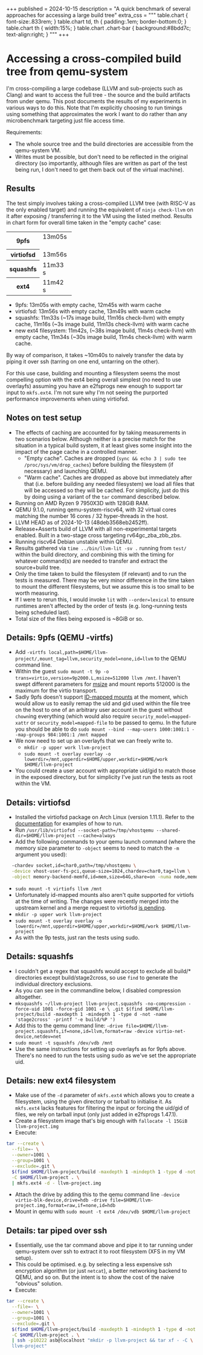 +++
published = 2024-10-15
description = "A quick benchmark of several approaches for accessing a large build tree"
extra_css = """
table.chart {
  font-size:.833rem;
}
table.chart td, th {
  padding:.1em;
  border-bottom:0;
}
table.chart th {
  width:15%;
}
table.chart .chart-bar {
  background:#8bdd7c;
  text-align:right;
}
"""
+++

# Accessing a cross-compiled build tree from qemu-system

I'm cross-compiling a large codebase (LLVM and sub-projects such as Clang) and
want to access the full tree - the source and the build artifacts from under
qemu. This post documents the results of my experiments in various ways to do
this. Note that I'm explicitly choosing to run timings using something that
approximates the work I want to do rather than any microbenchmark targeting
just file access time.

Requirements:
* The whole source tree and the build directories are accessible from the
  qemu-system VM.
* Writes must be possible, but don't need to be reflected in the original
  directory (so importantly, although files are written as part of the test
  being run, I don't need to get them back out of the virtual machine).

## Results

The test simply involves taking a cross-compiled LLVM tree (with RISC-V as the
only enabled target) and running the equivalent of `ninja check-llvm` on it
after exposing / transferring it to the VM using the listed method. Results in
chart form for overall time taken in the "empty cache" case:

<table class="chart">
  <tr>
    <th>9pfs</th><td><div class="chart-bar" style="width: 94%;">13m05s&nbsp;</div></td>
  </tr>
  <tr>
    <th>virtiofsd</th><td><div class="chart-bar" style="width: 100%;">13m56s&nbsp;</div></td>
  </tr>
  <tr>
    <th>squashfs</th><td><div class="chart-bar" style="width: 83%;">11m33s&nbsp;</div></td>
  </tr>
  <tr>
    <th>ext4</th><td><div class="chart-bar" style="width: 84%;">11m42s&nbsp;</div></td>
  </tr>
</table>

* 9pfs: 13m05s with empty cache, 12m45s with warm cache
* virtiofsd: 13m56s with empty cache, 13m49s with warm cache
* squashfs: 11m33s (~17s image build, 11m16s check-llvm) with empty cache,
  11m16s (~3s image build, 11m13s check-llvm) with warm cache
* new ext4 filesystem: 11m42s, (~38s image build, 11m4s check-llvm) with empty
  cache, 11m34s (~30s image build, 11m4s check-llvm) with warm cache.

By way of comparison, it takes ~10m40s to naively transfer the data by piping
it over ssh (tarring on one end, untarring on the other).

For this use case, building and mounting a filesystem seems the most
compelling option with the ext4 being overall simplest (no need to use
overlayfs) assuming you have an e2fsprogs new enough to support tar input to
`mkfs.ext4`. I'm not sure why I'm not seeing the purported performance
improvements when using virtiofsd.

## Notes on test setup

* The effects of caching are accounted for by taking measurements in two
  scenarios below. Although neither is a precise match for the situation in a
  typical build system, it at least gives some insight into the impact of the
  page cache in a controlled manner.
  * "Empty cache". Caches are dropped (`sync && echo 3 | sudo tee /proc/sys/vm/drop_caches`)
    before building the filesystem (if necessary) and launching QEMU.
  * "Warm cache". Caches are dropped as above but immediately after that (i.e.
    before building any needed filesystem) we load all files that will
    be accessed so they will be cached. For simplicity, just do this by doing
    using a variant of the `tar` command described below.
* Running on AMD Ryzen 9 7950X3D with 128GiB RAM.
* QEMU 9.1.0, running qemu-system-riscv64, with 32 virtual cores matching the
  number 16 cores / 32 hyper-threads in the host.
* LLVM HEAD as of 2024-10-13 (48deb3568eb2452ff).
* Release+Asserts build of LLVM with all non-experimental targets enabled.
  Built in a two-stage cross targeting rv64gc_zba_zbb_zbs.
* Running riscv64 Debian unstable within QEMU.
* Results gathered via `time ../bin/llvm-lit -sv .` running from 
  `test/` within the build directory, and combining this with the timing for
  whatever command(s) are needed to transfer and extract the source+build
  tree.
* Only the time taken to build the filesystem (if relevant) and to run the
  tests is measured. There may be very minor difference in the time taken to
  mount the different filesystems, but we assume this is too small to be worth
  measuring.
* If I were to rerun this, I would invoke `lit` with `--order=lexical` to
  ensure runtimes aren't affected by the order of tests (e.g. long-running
  tests being scheduled last).
* Total size of the files being exposed is ~8GiB or so.

## Details: 9pfs (QEMU -virtfs)

* Add `-virtfs
  local,path=$HOME/llvm-project/,mount_tag=llvm,security_model=none,id=llvm`
  to the QEMU command line.
* Within the guest `sudo mount -t 9p -o trans=virtio,version=9p2000.L,msize=512000 llvm /mnt`.
  I haven't swept different parameters for
  [msize](https://wiki.qemu.org/Documentation/9psetup#Performance_Considerations_(msize))
  and mount reports 512000 is the maximum for the virtio transport.
* Sadly 9pfs doesn't support [ID-mapped
  mounts](https://lpc.events/event/11/contributions/1086/attachments/926/1826/christian_brauner_idmapped_mounts.pdf)
  at the moment, which would allow us to easily remap the uid and gid used
  within the file tree on the host to one of an arbitrary user account in the
  guest without `chown`ing everything (which would also require
  `security_model=mapped-xattr` or `security_model=mapped-file` to be passed
  to qemu. In the future you should be able to do `sudo mount --bind
  --map-users 1000:1001:1 --map-groups 984:1001:1 /mnt mapped`
* We now need to set up an overlayfs that we can freely write to.
  * `mkdir -p upper work llvm-project`
  * `sudo mount -t overlay overlay -o lowerdir=/mnt,upperdir=$HOME/upper,workdir=$HOME/work $HOME/llvm-project`
* You could create a user account with appropriate uid/gid to match those in
  the exposed directory, but for simplicity I've just run the tests as root
  within the VM.

## Details: virtiofsd

* Installed the virtiofsd package on Arch Linux (version 1.11.1). Refer to the
  [documentation](https://gitlab.com/virtio-fs/virtiofsd#examples) for
  examples of how to run.
* Run `/usr/lib/virtiofsd --socket-path=/tmp/vhostqemu --shared-dir=$HOME/llvm-project --cache=always`
* Add the following commands to your qemu launch command (where the memory size
  parameter to `-object` seems to need to match the `-m` argument you used):
```sh
  -chardev socket,id=char0,path=/tmp/vhostqemu \
  -device vhost-user-fs-pci,queue-size=1024,chardev=char0,tag=llvm \
  -object memory-backend-memfd,id=mem,size=64G,share=on -numa node,memdev=mem
```
* `sudo mount -t virtiofs llvm /mnt`
* Unfortunately id-mapped mounts also aren't quite supported for virtiofs at
  the time of writing.  The changes were recently merged into the upstream
  kernel and a merge request to virtiofsd [is
  pending](https://gitlab.com/virtio-fs/virtiofsd/-/merge_requests/245).
* `mkdir -p upper work llvm-project`
* `sudo mount -t overlay overlay -o lowerdir=/mnt,upperdir=$HOME/upper,workdir=$HOME/work $HOME/llvm-project`
* As with the 9p tests, just ran the tests using sudo.

## Details: squashfs

* I couldn't get a regex that squashfs would accept to exclude all build/*
  directories except build/stage2cross, so use `find` to generate the
  individual directory exclusions.
* As you can see in the commandline below, I disabled compression altogether.
* `mksquashfs ~/llvm-project llvm-project.squashfs -no-compression -force-uid 1001 -force-gid 1001 -e \
  .git $(find $HOME/llvm-project/build -maxdepth 1 -mindepth 1 -type d -not -name 'stage2cross' -printf '-e build/%P ')`
* Add this to the qemu command line: `-drive
  file=$HOME/llvm-project.squashfs,if=none,id=llvm,format=raw -device
  virtio-net-device,netdev=net`
* `sudo mount -t squashfs /dev/vdb /mnt`
* Use the same instructions for setting up overlayfs as for 9pfs above.
  There's no need to run the tests using sudo as we've set the appropriate
  uid.

## Details: new ext4 filesystem

* Make use of the `-d` parameter of `mkfs.ext4` which allows you to create a
  filesystem, using the given directory or tarball to initialise it. As
  `mkfs.ext4` lacks features for filtering the input or forcing the uid/gid of
  files, we rely on tarball input (only just added in e2fsprogs 1.47.1).
* Create a filesystem image that's big enough with `fallocate -l 15GiB
  llvm-project.img`
* Execute:
```sh
tar --create \
  --file=- \
  --owner=1001 \
  --group=1001 \
  --exclude=.git \
  $(find $HOME/llvm-project/build -maxdepth 1 -mindepth 1 -type d -not -name 'stage2cross' -printf '--exclude=build/%P ') \
  -C $HOME/llvm-project . \
  | mkfs.ext4 -d - llvm-project.img
```
* Attach the drive by adding this to the qemu command line `-device
  virtio-blk-device,drive=hdb -drive
  file=$HOME/llvm-project.img,format=raw,if=none,id=hdb`
* Mount in qemu with `sudo mount -t ext4 /dev/vdb $HOME/llvm-project`

## Details: tar piped over ssh

* Essentially, use the tar command above and pipe it to tar running under
  qemu-system over ssh to extract it to root filesystem (XFS in my VM setup).
* This could be optimised. e.g. by selecting a less expensive ssh encryption
  algorithm (or just `netcat`), a better networking backend to QEMU, and so
  on. But the intent is to show the cost of the naive "obvious" solution.
* Execute:
```sh
tar --create \
  --file=- \
  --owner=1001 \
  --group=1001 \
  --exclude=.git \
  $(find $HOME/llvm-project/build -maxdepth 1 -mindepth 1 -type d -not -name 'stage2cross' -printf '--exclude=build/%P ') \
  -C $HOME/llvm-project . \
  | ssh -p10222 asb@localhost "mkdir -p llvm-project && tar xf - -C \
  llvm-project"
```
